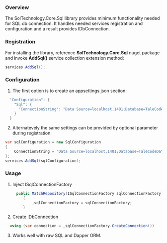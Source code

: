 ### Overview

The SolTechnology.Core.Sql library provides minimum functionality needed for SQL db connection. It handles needed services registration and configuration and a result provides IDbConnection.

### Registration

For installing the library, reference **SolTechnology.Core.Sql** nuget package and invoke **AddSql()** service collection extension method:

```csharp
services.AddSql();
```

### Configuration

1) The first option is to create an appsettings.json section:

```csharp
  "Configuration": {
    "Sql": {
      "ConnectionString": "Data Source=localhost,1401;Database=TaleCodeDatabase; User ID=SA;Password=password_xxddd_2137;Persist Security Info=True;MultipleActiveResultSets=True;Trusted_Connection=False;Connect Timeout=60;Encrypt=False;TrustServerCertificate=True"
    }
  }
```

2) Alternatevely the same settings can be provided by optional parameter during registration:

```csharp
var sqlConfiguration = new SqlConfiguration
{
    ConnectionString = "Data Source=localhost,1401;Database=TaleCodeDatabase; User ID=SA;Password=password_xxddd_2137;Persist Security Info=True;MultipleActiveResultSets=True;Trusted_Connection=False;Connect Timeout=60;Encrypt=False;TrustServerCertificate=True"
};
services.AddSql(sqlConfiguration);
```


### Usage

1) Inject ISqlConnectionFactory

```csharp
     public MatchRepository(ISqlConnectionFactory sqlConnectionFactory)
        {
            _sqlConnectionFactory = sqlConnectionFactory;
        }
```

2) Create IDbConnection

```csharp
  using (var connection = _sqlConnectionFactory.CreateConnection())
```

3) Works well with raw SQL and Dapper ORM.